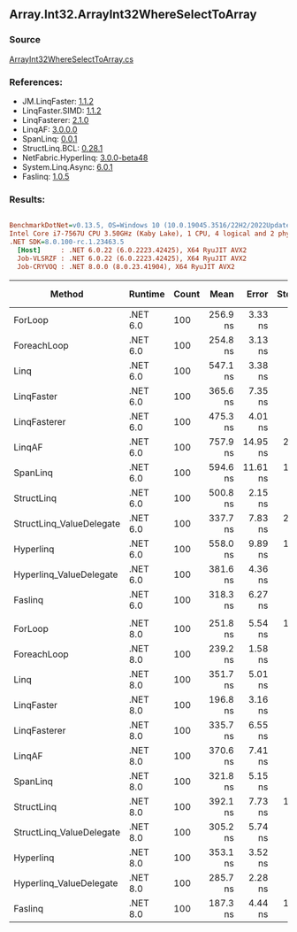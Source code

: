 ﻿## Array.Int32.ArrayInt32WhereSelectToArray

### Source
[ArrayInt32WhereSelectToArray.cs](../LinqBenchmarks/Array/Int32/ArrayInt32WhereSelectToArray.cs)

### References:
- JM.LinqFaster: [1.1.2](https://www.nuget.org/packages/JM.LinqFaster/1.1.2)
- LinqFaster.SIMD: [1.1.2](https://www.nuget.org/packages/LinqFaster.SIMD/1.0.3)
- LinqFasterer: [2.1.0](https://www.nuget.org/packages/LinqFasterer/2.1.0)
- LinqAF: [3.0.0.0](https://www.nuget.org/packages/LinqAF/3.0.0.0)
- SpanLinq: [0.0.1](https://www.nuget.org/packages/SpanLinq/0.0.1)
- StructLinq.BCL: [0.28.1](https://www.nuget.org/packages/StructLinq/0.28.1)
- NetFabric.Hyperlinq: [3.0.0-beta48](https://www.nuget.org/packages/NetFabric.Hyperlinq/3.0.0-beta48)
- System.Linq.Async: [6.0.1](https://www.nuget.org/packages/System.Linq.Async/6.0.1)
- Faslinq: [1.0.5](https://www.nuget.org/packages/Faslinq/1.0.5)

### Results:
``` ini

BenchmarkDotNet=v0.13.5, OS=Windows 10 (10.0.19045.3516/22H2/2022Update)
Intel Core i7-7567U CPU 3.50GHz (Kaby Lake), 1 CPU, 4 logical and 2 physical cores
.NET SDK=8.0.100-rc.1.23463.5
  [Host]     : .NET 6.0.22 (6.0.2223.42425), X64 RyuJIT AVX2
  Job-VLSRZF : .NET 6.0.22 (6.0.2223.42425), X64 RyuJIT AVX2
  Job-CRYVOQ : .NET 8.0.0 (8.0.23.41904), X64 RyuJIT AVX2


```
|                   Method |  Runtime | Count |     Mean |    Error |   StdDev |   Median |        Ratio | RatioSD |   Gen0 | Allocated | Alloc Ratio |
|------------------------- |--------- |------ |---------:|---------:|---------:|---------:|-------------:|--------:|-------:|----------:|------------:|
|                  ForLoop | .NET 6.0 |   100 | 256.9 ns |  3.33 ns |  2.95 ns | 256.6 ns |     baseline |         | 0.4244 |     888 B |             |
|              ForeachLoop | .NET 6.0 |   100 | 254.8 ns |  3.13 ns |  2.93 ns | 254.9 ns | 1.01x faster |   0.02x | 0.4244 |     888 B |  1.00x more |
|                     Linq | .NET 6.0 |   100 | 547.1 ns |  3.38 ns |  2.83 ns | 547.5 ns | 2.13x slower |   0.02x | 0.3786 |     792 B |  1.12x less |
|               LinqFaster | .NET 6.0 |   100 | 365.6 ns |  7.35 ns |  9.02 ns | 361.5 ns | 1.43x slower |   0.05x | 0.3171 |     664 B |  1.34x less |
|             LinqFasterer | .NET 6.0 |   100 | 475.3 ns |  4.01 ns |  3.35 ns | 475.0 ns | 1.85x slower |   0.02x | 0.3977 |     832 B |  1.07x less |
|                   LinqAF | .NET 6.0 |   100 | 757.9 ns | 14.95 ns | 25.39 ns | 766.9 ns | 3.03x slower |   0.07x | 0.4091 |     856 B |  1.04x less |
|                 SpanLinq | .NET 6.0 |   100 | 594.6 ns | 11.61 ns | 17.02 ns | 597.8 ns | 2.29x slower |   0.10x | 0.4244 |     888 B |  1.00x more |
|               StructLinq | .NET 6.0 |   100 | 500.8 ns |  2.15 ns |  2.01 ns | 501.1 ns | 1.95x slower |   0.03x | 0.1602 |     336 B |  2.64x less |
| StructLinq_ValueDelegate | .NET 6.0 |   100 | 337.7 ns |  7.83 ns | 21.83 ns | 332.9 ns | 1.19x slower |   0.10x | 0.1144 |     240 B |  3.70x less |
|                Hyperlinq | .NET 6.0 |   100 | 558.0 ns |  9.89 ns | 12.14 ns | 553.1 ns | 2.18x slower |   0.07x | 0.1144 |     240 B |  3.70x less |
|  Hyperlinq_ValueDelegate | .NET 6.0 |   100 | 381.6 ns |  4.36 ns |  4.29 ns | 380.3 ns | 1.48x slower |   0.02x | 0.1144 |     240 B |  3.70x less |
|                  Faslinq | .NET 6.0 |   100 | 318.3 ns |  6.27 ns |  5.23 ns | 316.1 ns | 1.24x slower |   0.02x | 0.2027 |     424 B |  2.09x less |
|                          |          |       |          |          |          |          |              |         |        |           |             |
|                  ForLoop | .NET 8.0 |   100 | 251.8 ns |  5.54 ns | 15.53 ns | 243.7 ns |     baseline |         | 0.4244 |     888 B |             |
|              ForeachLoop | .NET 8.0 |   100 | 239.2 ns |  1.58 ns |  1.32 ns | 238.7 ns | 1.04x faster |   0.06x | 0.4244 |     888 B |  1.00x more |
|                     Linq | .NET 8.0 |   100 | 351.7 ns |  5.01 ns |  4.18 ns | 350.8 ns | 1.42x slower |   0.07x | 0.3786 |     792 B |  1.12x less |
|               LinqFaster | .NET 8.0 |   100 | 196.8 ns |  3.16 ns |  3.64 ns | 195.8 ns | 1.29x faster |   0.07x | 0.3173 |     664 B |  1.34x less |
|             LinqFasterer | .NET 8.0 |   100 | 335.7 ns |  6.55 ns |  7.54 ns | 334.8 ns | 1.33x slower |   0.08x | 0.3977 |     832 B |  1.07x less |
|                   LinqAF | .NET 8.0 |   100 | 370.6 ns |  7.41 ns |  6.18 ns | 369.8 ns | 1.50x slower |   0.07x | 0.4091 |     856 B |  1.04x less |
|                 SpanLinq | .NET 8.0 |   100 | 321.8 ns |  5.15 ns |  6.88 ns | 321.6 ns | 1.25x slower |   0.10x | 0.4244 |     888 B |  1.00x more |
|               StructLinq | .NET 8.0 |   100 | 392.1 ns |  7.73 ns | 17.76 ns | 388.0 ns | 1.54x slower |   0.11x | 0.1602 |     336 B |  2.64x less |
| StructLinq_ValueDelegate | .NET 8.0 |   100 | 305.2 ns |  5.74 ns |  5.09 ns | 305.4 ns | 1.24x slower |   0.07x | 0.1144 |     240 B |  3.70x less |
|                Hyperlinq | .NET 8.0 |   100 | 353.1 ns |  3.52 ns |  2.94 ns | 351.8 ns | 1.43x slower |   0.06x | 0.1144 |     240 B |  3.70x less |
|  Hyperlinq_ValueDelegate | .NET 8.0 |   100 | 285.7 ns |  2.28 ns |  2.02 ns | 284.9 ns | 1.16x slower |   0.05x | 0.1144 |     240 B |  3.70x less |
|                  Faslinq | .NET 8.0 |   100 | 187.3 ns |  4.44 ns | 12.74 ns | 181.2 ns | 1.35x faster |   0.12x | 0.2027 |     424 B |  2.09x less |

